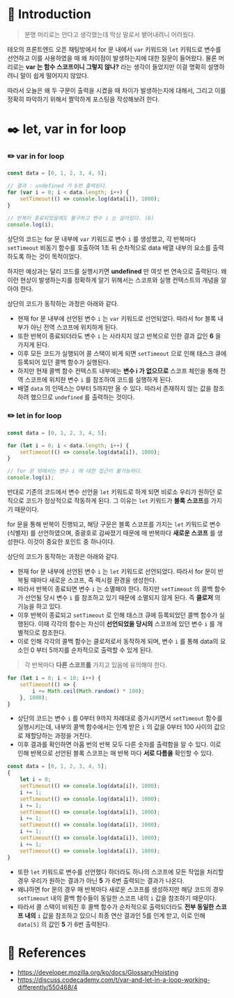 # 📖 Introduction

> 분명 머리로는 안다고 생각했는데 막상 말로서 뱉어내려니 어려웠다.

테오의 프론트엔드 오픈 채팅방에서 for 문 내에서 `var` 키워드와 `let` 키워드로 변수를 선언하고 이를 사용하였을 때 왜 차이점이 발생하는지에 대한 질문이 들어왔다. 물론 머리로는 **var 는 함수 스코프이니 그렇지 않나?** 라는 생각이 들었지만 이걸 명확히 설명하려니 말이 쉽게 떨어지지 않았다.

따라서 오늘은 왜 두 구문이 출력을 시켰을 때 차이가 발생하는지에 대해서, 그리고 이를 정확히 파악하기 위해서 짤막하게 포스팅을 작성해보려 한다.

# ✒️ let, var in for loop

### ✏️ var in for loop

```js
const data = [0, 1, 2, 3, 4, 5];

// 결과 : undefined 가 6번 출력된다.
for (var i = 0; i < data.length; i++) {
    setTimeout(() => console.log(data[i]), 1000);
}

// 반복이 종료되었음에도 불구하고 변수 i 는 살아있다. (6)
console.log(i);
```

상단의 코드는 for 문 내부에 `var` 키워드로 변수 `i` 를 생성했고, 각 반복마다 `setTimeout` 비동기 함수를 호출하여 1초 뒤 순차적으로 data 배열 내부의 요소를 출력하도록 하는 것이 목적이었다.

하지만 예상과는 달리 코드를 실행시키면 **undefined** 만 여섯 번 연속으로 출력된다. 왜 이런 현상이 발생하는지를 정확하게 알기 위해서는 스코프와 실행 컨텍스트의 개념을 알아야 한다.

상단의 코드가 동작하는 과정은 아래와 같다.

-   현재 for 문 내부에 선언된 변수 `i` 는 `var` 키워드로 선언되었다. 따라서 for 블록 내부가 아닌 전역 스코프에 위치하게 된다.
-   또한 반복이 종료되더라도 변수 `i` 는 사라지지 않고 반복으로 인한 결과 값인 **6** 을 가지게 된다.
-   이후 모든 코드가 실행되어 콜 스택이 비게 되면 `setTimeout` 으로 인해 태스크 큐에 등록되어 있던 콜백 함수가 실행된다.
-   하지만 현재 콜백 함수 컨텍스트 내부에는 **변수 i 가 없으므로** 스코프 체인을 통해 전역 스코프에 위치한 변수 `i` 를 참조하여 코드를 실행하게 된다.
-   배열 `data` 의 인덱스는 0부터 5까지만 올 수 있다. 따라서 존재하지 않는 값을 참조하려 했으므로 `undefined` 를 출력하는 것이다.

### ✏️ let in for loop

```js
const data = [0, 1, 2, 3, 4, 5];

for (let i = 0; i < data.length; i++) {
    setTimeout(() => console.log(data[i]), 1000);
}

// for 문 밖에서는 변수 i 에 대한 접근이 불가능하다.
console.log(i);
```

반대로 기존의 코드에서 변수 선언을 `let` 키워드로 하게 되면 비로소 우리가 원하던 로직으로 코드가 정상적으로 작동하게 된다. 그 이유는 `let` 키워드가 **블록 스코프**를 가지기 때문이다.

for 문을 통해 반복이 진행되고, 해당 구문은 블록 스코프를 가지는 `let` 키워드로 변수 (식별자) 를 선언하였으며, 중괄호로 감싸졌기 때문에 매 반복마다 **새로운 스코프** 를 생성한다. 이것이 중요한 포인트 중 하나이다.

상단의 코드가 동작하는 과정은 아래와 같다.

-   현재 for 문 내부에 선언된 변수 `i` 는 `let` 키워드로 선언되었다. 따라서 for 문이 반복될 때마다 새로운 스코프, 즉 렉시컬 환경을 생성한다.
-   따라서 반복이 종료되면 변수 `i` 는 소멸해야 한다. 하지만 `setTimeout` 의 콜백 함수가 선언될 당시 변수 `i` 를 참조하고 있기 때문에 소멸되지 않게 된다. 즉 **클로저** 의 기능을 하고 있다.
-   이후 반복이 종료되고 `setTimeout` 로 인해 태스크 큐에 등록되었던 콜백 함수가 실행된다. 이때 각각의 함수는 자신이 **선언되었을 당시의** 스코프에 있던 변수 `i` 를 개별적으로 참조한다.
-   이로 인해 각각의 콜백 함수는 클로저로서 동작하게 되며, 변수 `i` 를 통해 data의 요소인 0 부터 5까지를 순차적으로 출력할 수 있게 된다.

> 각 반복마다 **다른 스코프를** 가지고 있음에 유의해야 한다.

```js
for (let i = 0; i < 10; i++) {
    setTimeout(() => {
        i += Math.ceil(Math.random() * 100);
    }, 1000);
}
```

-   상단의 코드는 변수 `i` 를 0부터 9까지 차례대로 증가시키면서 `setTimeout` 함수를 실행시키는데, 내부의 콜백 함수에서는 인계 받은 `i` 의 값을 0부터 100 사이의 값으로 재할당하는 과정을 거친다.
-   이후 결과를 확인하면 아홉 번의 반복 모두 다른 숫자를 출력함을 알 수 있다. 이로 인해 반복으로 선언된 블록 스코프는 매 반복 마다 **서로 다름을** 확인할 수 있다.

```js
const data = [0, 1, 2, 3, 4, 5];
{
    let i = 0;
    setTimeout(() => console.log(data[i]), 1000);
    i += 1;
    setTimeout(() => console.log(data[i]), 1000);
    i += 1;
    setTimeout(() => console.log(data[i]), 1000);
    i += 1;
    setTimeout(() => console.log(data[i]), 1000);
    i += 1;
    setTimeout(() => console.log(data[i]), 1000);
    i += 1;
    setTimeout(() => console.log(data[i]), 1000);
}
```

-   또한 `let` 키워드로 변수를 선언했다 하더라도 하나의 스코프에 모든 작업을 처리할 경우 우리가 원하는 결과가 아닌 **5** 가 6번 출력되는 결과가 나온다.
-   왜냐하면 for 문의 경우 매 반복마다 새로운 스코프를 생성하지만 해당 코드의 경우 `setTimeout` 내의 콜백 함수들이 동일한 스코프 내의 `i` 값을 참조하기 때문이다.
-   따라서 콜 스택이 비워진 후 콜백 함수가 순차적으로 출력되더라도 **전부 동일한 스코프 내의** `i` 값을 참조하고 있으니 최종 연산 결과인 5를 인계 받고, 이로 인해 `data[5]` 의 값인 **5** 가 6번 출력된다.

# 📒 References

-   https://developer.mozilla.org/ko/docs/Glossary/Hoisting
-   https://discuss.codecademy.com/t/var-and-let-in-a-loop-working-differently/550468/4
